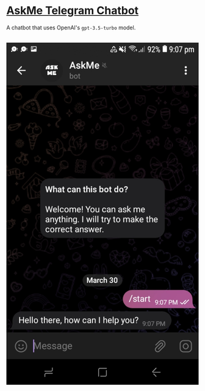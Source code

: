 # [AskMe Telegram Chatbot](https://t.me/MiscellaneousChatBot)

A chatbot that uses OpenAI's `gpt-3.5-turbo` model. <br><br>

![AskMe Bot](screenshot.jpg)